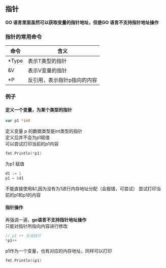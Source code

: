 ## 指针
**GO 语言里面虽然可以获取变量的指针地址，但是GO 语言不支持指针地址操作**
### 指针的常用命令
| 命令  | 含义                        |
| ----- | --------------------------- |
| *Type | 表示T类型的指针               |
| &V    | 表示V变量的指针             |
| *P    | 反引用，表示指针p指向的内容 |

### 例子
#### 定义一个变量，为某个类型的指针
``` go
var p1 *int
```
定义变量 p 的数据类型是int类型的指针  
定义后并不会为p1赋值  
可以尝试打印当前的p1内容
``` go
fmt.Println(*p1)
```
为p1 赋值
``` go
d1 := 1
p1 = &d1
```
不能直接使用&1,因为没有为1进行内存地址分配（会报错，可尝试）
尝试打印当前的p1和p1的内容  
#### 指针操作
再强调一遍，**go语言不支持指针地址操作**  
只能对指针所指向内容进行修改
``` go
// p1 ++ 无法执行
*p1++
```
p1作为一个变量，也有对应的内存地址，同样可以打印
``` go
fmt.Println(&p1)
```





